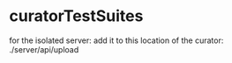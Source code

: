 # curatorTestSuites
for the isolated server: add it to this location of the curator: ./server/api/upload